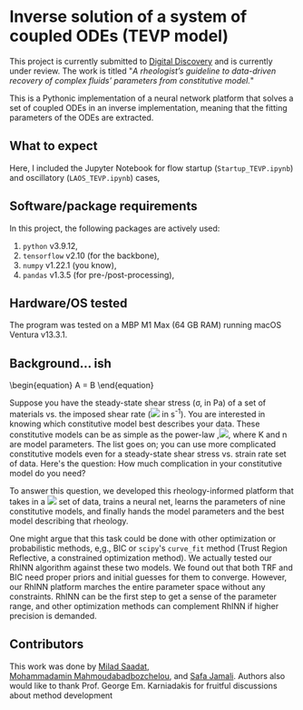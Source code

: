 # Inverse solution of a system of coupled ODEs (TEVP model)
This project is currently submitted to [Digital Discovery](https://www.rsc.org/journals-books-databases/about-journals/digital-discovery) and is currently under review. The work is titled "*A rheologist’s guideline to data-driven recovery of complex fluids’ parameters from constitutive model.*"

This is a Pythonic implementation of a neural network platform that solves a set of coupled ODEs in an inverse implementation, meaning that the fitting parameters of the ODEs are extracted.

## What to expect
Here, I included the Jupyter Notebook for flow startup (`Startup_TEVP.ipynb`) and oscillatory (`LAOS_TEVP.ipynb`) cases,

## Software/package requirements
In this project, the following packages are actively used:
1. `python` v3.9.12, 
2. `tensorflow` v2.10 (for the backbone),
3. `numpy` v1.22.1 (you know),
4. `pandas` v1.3.5 (for pre-/post-processing),

## Hardware/OS tested
The program was tested on a MBP M1 Max (64 GB RAM) running macOS Ventura v13.3.1.

## Background... ish

\begin{equation}
A = B
\end{equation}

Suppose you have the steady-state shear stress (&sigma;, in Pa) of a set of materials vs. the imposed shear rate (<img src="https://render.githubusercontent.com/render/math?math=\dot{\gamma}"> in s<sup>-1</sup>). You are interested in knowing which constitutive model best describes your data. These constitutive models can be as simple as the power-law ,<img src="https://render.githubusercontent.com/render/math?math=\sigma=K\dot{\gamma}^n">, where K and n are model parameters. The list goes on; you can use more complicated constitutive models even for a steady-state shear stress vs. strain rate set of data. Here's the question: How much complication in your constitutive model do you need?

To answer this question, we developed this rheology-informed platform that takes in a <img src="https://render.githubusercontent.com/render/math?math=\sigma-\dot{\gamma}"> set of data, trains a neural net, learns the parameters of nine constitutive models, and finally hands the model parameters and the best model describing that rheology.

One might argue that this task could be done with other optimization or probabilistic methods, e,g., BIC or `scipy`'s `curve_fit` method (Trust Region Reflective, a constrained optimization method). We actually tested our RhINN algorithm against these two models. We found out that both TRF and BIC need proper priors and initial guesses for them to converge. However, our RhINN platform marches the entire parameter space without any constraints. RhINN can be the first step to get a sense of the parameter range, and other optimization methods can complement RhINN if higher precision is demanded.


## Contributors
This work was done by [Milad Saadat](https://scholar.google.com/citations?user=PPLvVmEAAAAJ&hl=en&authuser=1), [Mohammadamin Mahmoudabadbozchelou](https://scholar.google.com/citations?user=C57oydEAAAAJ&hl=en), and [Safa Jamali](https://scholar.google.com/citations?user=D1asaYIAAAAJ&hl=en). Authors also would like to thank Prof. George Em. Karniadakis for fruitful discussions about method development

